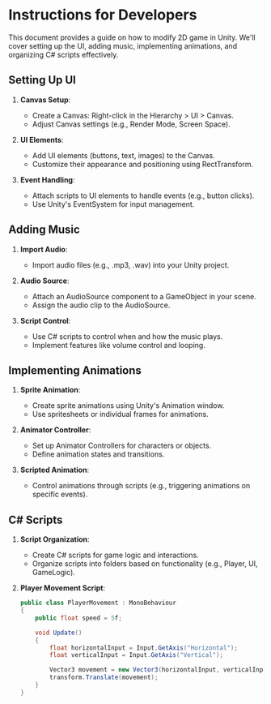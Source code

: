 # Instructions for Developers
This document provides a guide on how to modify  2D game in Unity. We'll cover setting up the UI, adding music, implementing animations, and organizing C# scripts effectively.

## Setting Up UI

1. **Canvas Setup**:
   - Create a Canvas: Right-click in the Hierarchy > UI > Canvas.
   - Adjust Canvas settings (e.g., Render Mode, Screen Space).

2. **UI Elements**:
   - Add UI elements (buttons, text, images) to the Canvas.
   - Customize their appearance and positioning using RectTransform.

3. **Event Handling**:
   - Attach scripts to UI elements to handle events (e.g., button clicks).
   - Use Unity's EventSystem for input management.

## Adding Music

1. **Import Audio**:
   - Import audio files (e.g., .mp3, .wav) into your Unity project.

2. **Audio Source**:
   - Attach an AudioSource component to a GameObject in your scene.
   - Assign the audio clip to the AudioSource.

3. **Script Control**:
   - Use C# scripts to control when and how the music plays.
   - Implement features like volume control and looping.

## Implementing Animations

1. **Sprite Animation**:
   - Create sprite animations using Unity's Animation window.
   - Use spritesheets or individual frames for animations.

2. **Animator Controller**:
   - Set up Animator Controllers for characters or objects.
   - Define animation states and transitions.

3. **Scripted Animation**:
   - Control animations through scripts (e.g., triggering animations on specific events).

## C# Scripts

1. **Script Organization**:
   - Create C# scripts for game logic and interactions.
   - Organize scripts into folders based on functionality (e.g., Player, UI, GameLogic).

2. **Player Movement Script**:
   ```csharp
   public class PlayerMovement : MonoBehaviour
   {
       public float speed = 5f;

       void Update()
       {
           float horizontalInput = Input.GetAxis("Horizontal");
           float verticalInput = Input.GetAxis("Vertical");

           Vector3 movement = new Vector3(horizontalInput, verticalInput, 0f) * speed * Time.deltaTime;
           transform.Translate(movement);
       }
   }
